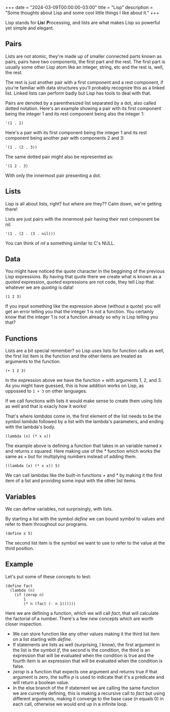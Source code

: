 +++
date = "2024-03-09T00:00:00-03:00"
title = "Lisp"
description = "Some thoughts about Lisp and some cool little things I like about it."
+++

Lisp stands for **Lis**t **P**rocessing, and lists are what makes Lisp so powerful yet simple and elegant.

Pairs
-----

Lists are not atomic, they're made up of smaller connected parts known as pairs, pairs have two components, the first part and the rest. The first part is usually some other Lisp atom like an integer, string, etc and the rest is, well, the rest.

The rest is just another pair with a first component and a rest component, if you're familiar with data structures you'll probably recognize this as a linked list. Linked lists can perform badly but Lisp has tools to deal with that.

Pairs are denoted by a parenthesized list separated by a dot, also called dotted notation. Here's an example showing a pair with its first component being the integer 1 and its rest component being also the integer 1:

```
'(1 . 1)
```

Here's a pair with its first component being the integer 1 and its rest component being another pair with components 2 and 3:

```
'(1 . (2 . 3))
```

The same dotted pair might also be represented as:

```
'(1 2 . 3)
```

With only the innermost pair presenting a dot.

Lists
-----

Lisp is all about lists, right? but where are they?? Calm down, we're getting there!

Lists are just pairs with the innermost pair having their rest component be _nil_.

```
'(1 . (2 . (3 . nil)))
```

You can think of _nil_ a something similar to C's NULL.

Data
---------

You might have noticed the quote character in the beggining of the previous Lisp expressions. By having that quote there we create what is known as a _quoted_ expression, _quoted_ expressions are not code, they tell Lisp that whatever we are _quoting_ is data!

```
(1 2 3)
```

If you input something like the expression above (without a quote) you will get an error telling you that the integer 1 is not a function. You certainly know that the integer 1 is not a function already so why is Lisp telling you that?

Functions
---------

Lists are a bit special remember? so Lisp uses lists for function calls as well, the first list item is the function and the other items are treated as arguments to the function.

```
(+ 1 2 3)
```

In the expression above we have the function _+_ with arguments 1, 2, and 3. As you might have guessed, this is how addition works on Lisp, as oppossed to `1 + 3` on other languages.

If we call functions with lists it would make sense to create them using lists as well and that is exacly how it works!

That's where _lambdas_ come in, the first element of the list needs to be the symbol _lambda_ followed by a list with the lambda's parameters, and ending with the lambda's body.

```
(lambda (x) (* x x))
```

The example above is defining a function that takes in an variable named _x_ and returns _x_ squared. Here making use of the _*_ function which works the same as _+_ but for multiplying numbers instead of adding them.

```
((lambda (x) (* x x)) 5)
```

We can call lambdas like the built-in functions _+_ and _*_ by making it the first item of a list and providing some input with the other list items.

Variables
-------

We can define variables, not surprisingly, with lists.

By starting a list with the symbol _define_ we can bound symbol to values and refer to them throughout our programs.

```
(define x 5)
```

The second list item is the symbol we want to use to refer to the value at the third position.

Example
-------

Let's put some of these concepts to test:

```
(define fact
  (lambda (n)
    (if (zerop n)
        1
        (* n (fact (- n 1))))))
```

Here we are defining a function, which we will call _fact_, that will calculate the factorial of a number. There's a few new concepts which are worth closer inspection.

* We can store function like any other values making it the third list item on a list starting with _define_.
* If statements are lists as well (surprising, I know), the first argument in the list is the symbol _if_, the second is the condition, the third is an expression that will be evaluated when the condition is true and the fourth item is an expression that will be evaluated when the condition is false.
* _zerop_ is a function that expects one argument and returns true if that argument is zero, the suffix _p_ is used to indicate that it's a predicate and will return a boolean value.
* In the else branch of the if statement we are calling the same function we are currently defining, this is making a recursive call to _fact_ but using different arguments, making it converge to the base case (_n_ equals 0) in each call, otherwise we would end up in a infinite loop.

